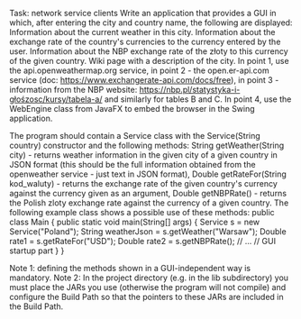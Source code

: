 Task: network service clients 
Write an application that provides a GUI in which, after entering the city and country name, the following are displayed: 
Information about the current weather in this city. 
Information about the exchange rate of the country's currencies to the currency entered by the user. 
Information about the NBP exchange rate of the złoty to this currency of the given country. 
Wiki page with a description of the city. 
In point 1, use the api.openweathermap.org service, in point 2 - the open.er-api.com service (doc: https://www.exchangerate-api.com/docs/free), in point 3 - information from the NBP website: https://nbp.pl/statystyka-i-głośzosc/kursy/tabela-a/ and similarly for tables B and C. In point 4, use the WebEngine class from JavaFX to embed the browser in the Swing application.

The program should contain a Service class with the Service(String country) constructor and the following methods: 
String getWeather(String city) - returns weather information in the given city of a given country in JSON format (this should be the full information obtained from the openweather service - just text in JSON format), Double getRateFor(String kod_waluty) - returns the exchange rate of the given country's currency against the currency given as an argument, Double getNBPRate() - returns the Polish zloty exchange rate against the currency of a given country. 
The following example class shows a possible use of these methods: 
public class Main { 
public static void main(String[] args) { 
Service s = new Service("Poland"); 
String weatherJson = s.getWeather("Warsaw"); 
Double rate1 = s.getRateFor("USD"); 
Double rate2 = s.getNBPRate(); // ... // GUI startup part 
} 
}

Note 1: defining the methods shown in a GUI-independent way is mandatory. Note 2: In the project directory (e.g. in the lib subdirectory) you must place the JARs you use (otherwise the program will not compile) and configure the Build Path so that the pointers to these JARs are included in the Build Path.

